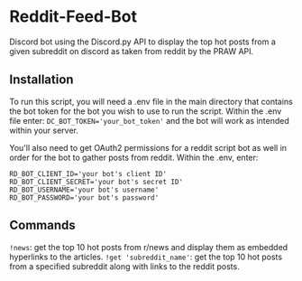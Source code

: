 # Reddit-Feed-Bot
Discord bot using the Discord.py API to display the top hot posts from a given subreddit on discord as taken from reddit by the PRAW API.

## Installation
To run this script, you will need a .env file in the main directory that contains the bot token for the bot you wish to use to run the script. Within the .env file enter: `DC_BOT_TOKEN='your_bot_token'` and the bot will work as intended within your server.

You'll also need to get OAuth2 permissions for a reddit script bot as well in order for the bot to gather posts from reddit. Within the .env, enter:
```
RD_BOT_CLIENT_ID='your bot's client ID'
RD_BOT_CLIENT_SECRET='your bot's secret ID'
RD_BOT_USERNAME='your bot's username'
RD_BOT_PASSWORD='your bot's password'
```

## Commands
`!news`: get the top 10 hot posts from r/news and display them as embedded hyperlinks to the articles.
`!get 'subreddit_name'`: get the top 10 hot posts from a specified subreddit along with links to the reddit posts.